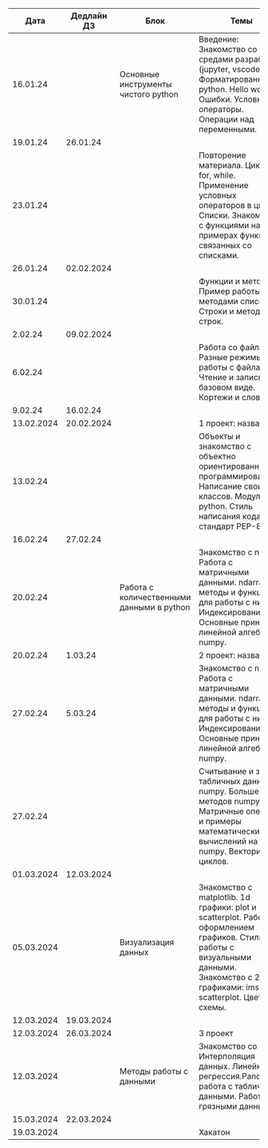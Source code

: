 | Дата       | Дедлайн ДЗ | Блок                                      | Темы                                                                                                                                                                                         | Формат  | Наличие ДЗ | Баллы |
|------------|------------|-------------------------------------------|----------------------------------------------------------------------------------------------------------------------------------------------------------------------------------------------|---------|------------|-------|
| 16.01.24   |            | Основные инструменты чистого python       | Введение: Знакомство со средами разработки (jupyter, vscode). Форматированние python. Hello world. Ошибки. Условные операторы. Операции над переменными.                                     | Лекция  |            |       |
| 19.01.24   | 26.01.24   |                                           |                                                                                                                                                                                              | Семинар | Есть       | 3 + 3 |
| 23.01.24   |            |                                           | Повторение материала. Циклы: for, while. Применение условных операторов в циклах. Списки. Знакомство с функциями на примерах функций связанных со списками.                                  | Лекция  |            |       |
| 26.01.24   | 02.02.2024 |                                           |                                                                                                                                                                                              | Семинар | Есть       | 3 + 3 |
| 30.01.24   |            |                                           | Функции и методы. Пример работы с методами списков. Строки и методы строк.                                                                                                                   | Лекция  |            |       |
| 2.02.24    | 09.02.2024 |                                           |                                                                                                                                                                                              | Семинар | Есть       | 3 + 3 |
| 6.02.24    |            |                                           | Работа со файлами. Разные режимы работы с файлами. Чтение и запись в базовом виде. Кортежи и словари.                                                                                        | Лекция  |            |       |
| 9.02.24    | 16.02.24   |                                           |                                                                                                                                                                                              | Семинар | Есть       | 3 + 3 |
| 13.02.2024 | 20.02.2024 |                                           | 1 проект: название                                                                                                                                                                           | Проект  | Есть       | 9     |
| 13.02.24   |            |                                           | Объекты и знакомство с объектно ориентированным программированием. Написание своих классов. Модули в python. Стиль написания кода, стандарт PEP-8                                            | Лекция  |            |       |
| 16.02.24   | 27.02.24   |                                           |                                                                                                                                                                                              | Семинар | Есть       | 3 + 3 |
| 20.02.24   |            | Работа с количественными данными в python | Знакомство с numpy. Работа с матричными данными. ndarray, методы и функции для работы с ними. Индексирование. Основные принципы линейной алгебры в numpy.                                    | Лекция  |            |       |
| 20.02.24   | 1.03.24    |                                           | 2 проект: название                                                                                                                                                                           | Проект  | Есть       | 9     |
| 27.02.24   | 5.03.24    |                                           | Знакомство с numpy. Работа с матричными данными. ndarray, методы и функции для работы с ними. Индексирование. Основные принципы линейной алгебры в numpy.                                    | Семинар | Есть       | 3 + 3 |
| 27.02.24   |            |                                           | Считывание и запись табличных данных в numpy. Больше методов numpy. Матричные операции и примеры математических вычислений на numpy. Векторизация циклов.                                    | Лекция  |            |       |
| 01.03.2024 | 12.03.2024 |                                           |                                                                                                                                                                                              | Семинар | Есть       | 3 + 3 |
| 05.03.2024 |            | Визуализация данных                       | Знакомство с matplotlib. 1d графики: plot и scatterplot. Работа с оформлением графиков. Стиль работы с визуальными данными. Знакомство с 2d графиками: imshow и scatterplot. Цветовые схемы. | Лекция  |            |       |
| 12.03.2024 | 19.03.2024 |                                           |                                                                                                                                                                                              | Семинар | Есть       | 3 + 3 |
| 12.03.2024 | 26.03.2024 |                                           | 3 проект                                                                                                                                                                                     | Проект  | Есть       | 9     |
| 12.03.2024 |            | Методы работы с данными                   | Знакомство со scipy. Интерполяция данных. Линейная регрессия.Pandas и работа с табличными данными. Работа с грязными данными.                                                                | Лекция  |            |       |
| 15.03.2024 | 22.03.2024 |                                           |                                                                                                                                                                                              | Семинар | Есть       | 3 + 3 |
| 19.03.2024 |            |                                           | Хакатон                                                                                                                                                                                      | Хакатон |            | 19    |

